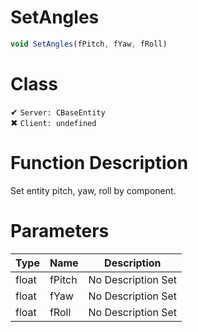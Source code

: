 # SetAngles
```js
void SetAngles(fPitch, fYaw, fRoll)
```
# Class
✔ `Server: CBaseEntity`  
✖ `Client: undefined`  

# Function Description
Set entity pitch, yaw, roll by component.
# Parameters
Type|Name|Description
--|--|--
float|fPitch|No Description Set
float|fYaw|No Description Set
float|fRoll|No Description Set
